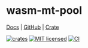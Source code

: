 wasm-mt-pool
============

[Docs](https://docs.rs/wasm-mt-pool) |
[GitHub](https://github.com/w3reality/wasm-mt/tree/master/crates/pool) |
[Crate](https://crates.io/crates/wasm-mt-pool)

[![crates][crates-badge]][crates-url]
[![MIT licensed][mit-badge]][mit-url]
[![CI][actions-badge]][actions-url]

[crates-badge]: https://img.shields.io/crates/v/wasm-mt-pool.svg
[crates-url]: https://crates.io/crates/wasm-mt-pool
[mit-badge]: https://img.shields.io/badge/license-MIT-blue.svg
[mit-url]: https://github.com/w3reality/wasm-mt/blob/master/crates/pool/LICENSE-MIT
[actions-badge]: https://github.com/w3reality/wasm-mt/workflows/CI/badge.svg
[actions-url]: https://github.com/w3reality/wasm-mt/actions

